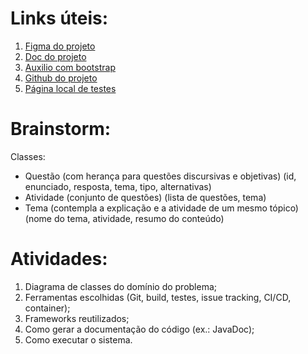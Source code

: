 # Links úteis:
1. [Figma do projeto](https://www.figma.com/design/9x6Vid5HhN2tHv1BTIix64/IntroAct?node-id=69-114&t=rbmxGCHtWe81vCjM-0)
2. [Doc do projeto](https://docs.google.com/document/d/1AbIpTwdoQhO9LcvEFK6X2nOIlPTqKL4j0UVvDhPbMDU/edit?tab=t.0)
3. [Auxilio com bootstrap](https://getbootstrap.com/docs/5.3/getting-started/introduction/)
4. [Github do projeto](https://github.com/barbara-aper/IntroAct)
4. [Página local de testes](http://localhost:8080/)

# Brainstorm:
Classes: 
- Questão (com herança para questões discursivas e objetivas) (id, enunciado, resposta, tema, tipo, alternativas)
- Atividade (conjunto de questões) (lista de questões, tema)
- Tema (contempla a explicação e a atividade de um mesmo tópico) (nome do tema, atividade, resumo do conteúdo)

# Atividades:
1. Diagrama de classes do domínio do problema;
2. Ferramentas escolhidas (Git, build, testes, issue tracking, CI/CD, container);
3. Frameworks reutilizados;
4. Como gerar a documentação do código (ex.: JavaDoc);
5. Como executar o sistema.
